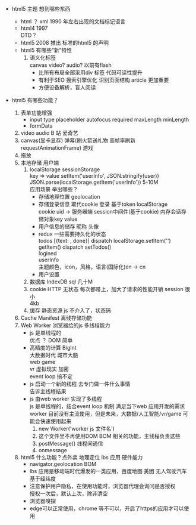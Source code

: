 - html5 主题  想到哪些东西              
    - html ？ xml 1990 年左右出现的文档标记语言            
    - html4 1997               
        DTD？             
    - html5 2008 推出          
        <!DOCTYPE html> 标准的html5 的声明                        
    - html5 有哪些“新”特性             
        1. 语义化标签              
            canvas  video?  audio? 以前有flash            
            - 比所有布局全部采用div 标签 代码可读性提升             
            - 有利于SEO 搜索引擎优化 识别页面结构  article  更加重要              
            - 方便设备解析，盲人阅读              

- html5 有哪些功能？            
    1. 表单功能增强              
        - input type  placeholder  autofocus  required   maxLength  minLength               
        - formData           
    2. video audio  B 站  爱奇艺            
    3. canvas(显卡显存) 弹幕(刷火箭送礼物  高帧率刷新  requestAnimationFrame)  游戏             
    4. 拖放             
    5. 本地存储 用户端           
        1. localStorage sessionStorage             
        key => value  setItem('userInfo', JSON.stringify(user))              
        JSON.parse(localStorage.getItem('userInfo'))  5-10M            
            应用场景 举出哪些？              
            - 存储地理位置 geolocation            
            - 存储登录信息 取代cookie 登录  基于token  localStorage           
                 cookie uid -> 服务器端 session中间件(基于cookie) 内存会话存储对象key value           
            - 用户信息的储存 昵称 头像             
            - redux 一些需要持久化的状态            
                todos [{text: , done}] dispatch localStorage.setItem('')             
                getItem() dispatch setTodos()            
                logined              
                userInfo            
                主题颜色，icon，风格，语言(国际化)en -> cn              
            - 用户设置             
        2. 数据库 IndexDB sql  几十M            
        3. cookie HTTP 无状态 每次都带上，加大了请求的性能开销 session 很小              
            4kb            
        4. 缓存  静态资源  js 不介入了，状态码             
    6. Cache Manifest  离线存储功能             
    7. Web Worker  浏览器给的js  多线程能力            
        - js 是单线程的             
            优点 ？ DOM 简单            
        - 高精度的计算 BigInt         
            大数据时代 城市大脑           
            web game            
            vr 虚拟现实  加密            
            event loop  搞不定            
        - js 启动一个新的线程 去专门做一件什么事情            
            告诉主线程结果           
        - js 由web worker 实现了多线程           
            js 是单线程的，结合event loop 机制 满足当下web 应用开发的需求             
            worker 目前没有主流使用，但是未来，大数据/人工智能/vr/game 可能会快速使用起来                
            1. new Worker('worker js 文件名')           
            2. 这个文件里不再使用DOM BOM 相关的功能，主线程负责这些             
            3. postMessage() 线程间通信             
            4. onmessage            
    8. html5 什么功能？点外卖 地理定位 lbs 应用  硬件能力           
        - navigator.geolocation  BOM            
        - lbs 应用是移动端时代爆发的一类应用，百度地图 美团 无人驾驶汽车             
            基于经纬度            
        - 注意保护用户隐私，在使用功能时，浏览器代理会询问是否授权             
            授权一次后，默认上次，除非清空            
        - 浏览器嗅探            
        - edge可以正常使用，chrome 等不可以，开启了https的应用才可以使用             